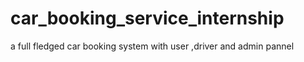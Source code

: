 # car_booking_service_internship
a full fledged car booking system with user ,driver and admin pannel
